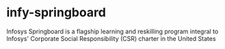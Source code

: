 # infy-springboard
Infosys Springboard is a flagship learning and reskilling program integral to Infosys' Corporate Social Responsibility (CSR) charter in the United States

